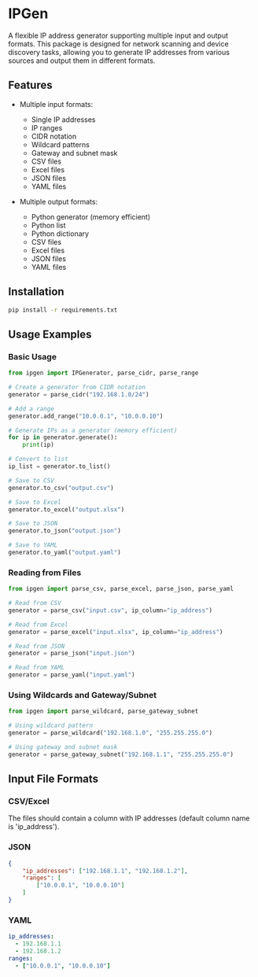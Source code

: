# IPGen

A flexible IP address generator supporting multiple input and output formats. This package is designed for network scanning and device discovery tasks, allowing you to generate IP addresses from various sources and output them in different formats.

## Features

- Multiple input formats:
  - Single IP addresses
  - IP ranges
  - CIDR notation
  - Wildcard patterns
  - Gateway and subnet mask
  - CSV files
  - Excel files
  - JSON files
  - YAML files

- Multiple output formats:
  - Python generator (memory efficient)
  - Python list
  - Python dictionary
  - CSV files
  - Excel files
  - JSON files
  - YAML files

## Installation

```bash
pip install -r requirements.txt
```

## Usage Examples

### Basic Usage

```python
from ipgen import IPGenerator, parse_cidr, parse_range

# Create a generator from CIDR notation
generator = parse_cidr("192.168.1.0/24")

# Add a range
generator.add_range("10.0.0.1", "10.0.0.10")

# Generate IPs as a generator (memory efficient)
for ip in generator.generate():
    print(ip)

# Convert to list
ip_list = generator.to_list()

# Save to CSV
generator.to_csv("output.csv")

# Save to Excel
generator.to_excel("output.xlsx")

# Save to JSON
generator.to_json("output.json")

# Save to YAML
generator.to_yaml("output.yaml")
```

### Reading from Files

```python
from ipgen import parse_csv, parse_excel, parse_json, parse_yaml

# Read from CSV
generator = parse_csv("input.csv", ip_column="ip_address")

# Read from Excel
generator = parse_excel("input.xlsx", ip_column="ip_address")

# Read from JSON
generator = parse_json("input.json")

# Read from YAML
generator = parse_yaml("input.yaml")
```

### Using Wildcards and Gateway/Subnet

```python
from ipgen import parse_wildcard, parse_gateway_subnet

# Using wildcard pattern
generator = parse_wildcard("192.168.1.0", "255.255.255.0")

# Using gateway and subnet mask
generator = parse_gateway_subnet("192.168.1.1", "255.255.255.0")
```

## Input File Formats

### CSV/Excel
The files should contain a column with IP addresses (default column name is 'ip_address').

### JSON
```json
{
    "ip_addresses": ["192.168.1.1", "192.168.1.2"],
    "ranges": [
        ["10.0.0.1", "10.0.0.10"]
    ]
}
```

### YAML
```yaml
ip_addresses:
  - 192.168.1.1
  - 192.168.1.2
ranges:
  - ["10.0.0.1", "10.0.0.10"]
```
